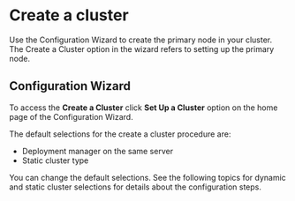 # Create a cluster

Use the Configuration Wizard to create the primary node in your cluster. The Create a Cluster option in the wizard refers to setting up the primary node.

## Configuration Wizard

To access the **Create a Cluster** click **Set Up a Cluster** option on the home page of the Configuration Wizard.

The default selections for the create a cluster procedure are:

-   Deployment manager on the same server
-   Static cluster type

You can change the default selections. See the following topics for dynamic and static cluster selections for details about the configuration steps.

